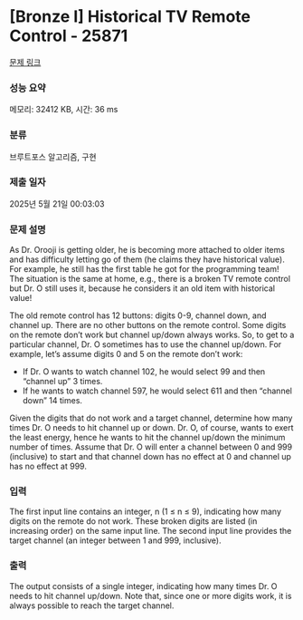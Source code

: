 # [Bronze I] Historical TV Remote Control - 25871 

[문제 링크](https://www.acmicpc.net/problem/25871) 

### 성능 요약

메모리: 32412 KB, 시간: 36 ms

### 분류

브루트포스 알고리즘, 구현

### 제출 일자

2025년 5월 21일 00:03:03

### 문제 설명

<p>As Dr. Orooji is getting older, he is becoming more attached to older items and has difficulty letting go of them (he claims they have historical value). For example, he still has the first table he got for the programming team! The situation is the same at home, e.g., there is a broken TV remote control but Dr. O still uses it, because he considers it an old item with historical value!</p>

<p>The old remote control has 12 buttons: digits 0-9, channel down, and channel up. There are no other buttons on the remote control. Some digits on the remote don’t work but channel up/down always works. So, to get to a particular channel, Dr. O sometimes has to use the channel up/down. For example, let’s assume digits 0 and 5 on the remote don’t work:</p>

<ul>
	<li>If Dr. O wants to watch channel 102, he would select 99 and then “channel up” 3 times.</li>
	<li>If he wants to watch channel 597, he would select 611 and then “channel down” 14 times.</li>
</ul>

<p>Given the digits that do not work and a target channel, determine how many times Dr. O needs to hit channel up or down. Dr. O, of course, wants to exert the least energy, hence he wants to hit the channel up/down the minimum number of times. Assume that Dr. O will enter a channel between 0 and 999 (inclusive) to start and that channel down has no effect at 0 and channel up has no effect at 999.</p>

### 입력 

 <p>The first input line contains an integer, n (1 ≤ n ≤ 9), indicating how many digits on the remote do not work. These broken digits are listed (in increasing order) on the same input line. The second input line provides the target channel (an integer between 1 and 999, inclusive).</p>

### 출력 

 <p>The output consists of a single integer, indicating how many times Dr. O needs to hit channel up/down. Note that, since one or more digits work, it is always possible to reach the target channel.</p>

